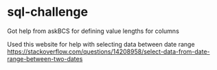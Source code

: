 # sql-challenge

Got help from askBCS for defining value lengths for columns

Used this website for help with selecting data between date range
https://stackoverflow.com/questions/14208958/select-data-from-date-range-between-two-dates
